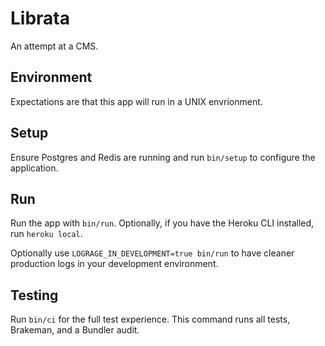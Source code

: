 # Librata

An attempt at a CMS.

## Environment

Expectations are that this app will run in a UNIX envrionment.

## Setup

Ensure Postgres and Redis are running and run `bin/setup` to configure the application.

## Run

Run the app with `bin/run`. Optionally, if you have the Heroku CLI installed, run `heroku local`.

Optionally use `LOGRAGE_IN_DEVELOPMENT=true bin/run` to have cleaner production logs in your development environment.

## Testing

Run `bin/ci` for the full test experience. This command runs all tests, Brakeman, and a Bundler audit.